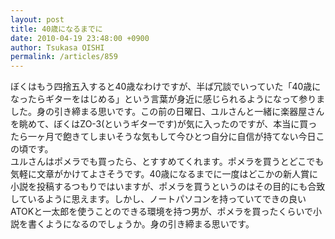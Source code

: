 ```yaml
---
layout: post
title: 40歳になるまでに
date: 2010-04-19 23:48:00 +0900
author: Tsukasa OISHI
permalink: /articles/859
---
```



ぼくはもう四捨五入すると40歳なわけですが、半ば冗談でいっていた「40歳になったらギターをはじめる」という言葉が身近に感じられるようになって参りました。身の引き締まる思いです。この前の日曜日、ユルさんと一緒に楽器屋さんを眺めて、ぼくはZO-3(というギターです)が気に入ったのですが、本当に買ったら一ヶ月で飽きてしまいそうな気もして今ひとつ自分に自信が持てない今日この頃です。  
ユルさんはポメラでも買ったら、とすすめてくれます。ポメラを買うとどこでも気軽に文章がかけてよさそうです。40歳になるまでに一度はどこかの新人賞に小説を投稿するつもりではいますが、ポメラを買うというのはその目的にも合致しているように思えます。しかし、ノートパソコンを持っていてできの良いATOKと一太郎を使うことのできる環境を持つ男が、ポメラを買ったくらいで小説を書くようになるのでしょうか。身の引き締まる思いです。  

